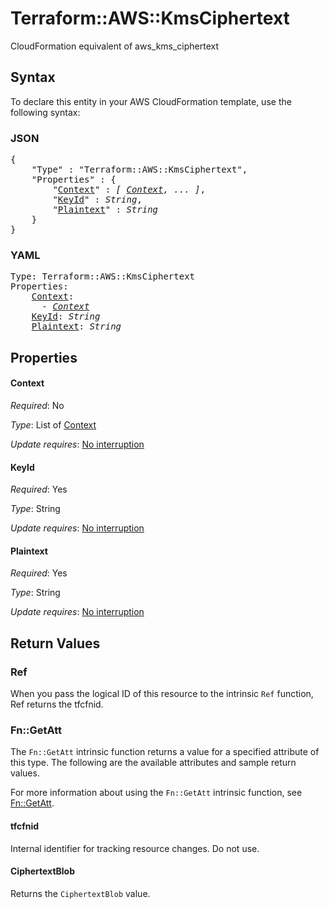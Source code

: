 # Terraform::AWS::KmsCiphertext

CloudFormation equivalent of aws_kms_ciphertext

## Syntax

To declare this entity in your AWS CloudFormation template, use the following syntax:

### JSON

<pre>
{
    "Type" : "Terraform::AWS::KmsCiphertext",
    "Properties" : {
        "<a href="#context" title="Context">Context</a>" : <i>[ <a href="context.md">Context</a>, ... ]</i>,
        "<a href="#keyid" title="KeyId">KeyId</a>" : <i>String</i>,
        "<a href="#plaintext" title="Plaintext">Plaintext</a>" : <i>String</i>
    }
}
</pre>

### YAML

<pre>
Type: Terraform::AWS::KmsCiphertext
Properties:
    <a href="#context" title="Context">Context</a>: <i>
      - <a href="context.md">Context</a></i>
    <a href="#keyid" title="KeyId">KeyId</a>: <i>String</i>
    <a href="#plaintext" title="Plaintext">Plaintext</a>: <i>String</i>
</pre>

## Properties

#### Context

_Required_: No

_Type_: List of <a href="context.md">Context</a>

_Update requires_: [No interruption](https://docs.aws.amazon.com/AWSCloudFormation/latest/UserGuide/using-cfn-updating-stacks-update-behaviors.html#update-no-interrupt)

#### KeyId

_Required_: Yes

_Type_: String

_Update requires_: [No interruption](https://docs.aws.amazon.com/AWSCloudFormation/latest/UserGuide/using-cfn-updating-stacks-update-behaviors.html#update-no-interrupt)

#### Plaintext

_Required_: Yes

_Type_: String

_Update requires_: [No interruption](https://docs.aws.amazon.com/AWSCloudFormation/latest/UserGuide/using-cfn-updating-stacks-update-behaviors.html#update-no-interrupt)

## Return Values

### Ref

When you pass the logical ID of this resource to the intrinsic `Ref` function, Ref returns the tfcfnid.

### Fn::GetAtt

The `Fn::GetAtt` intrinsic function returns a value for a specified attribute of this type. The following are the available attributes and sample return values.

For more information about using the `Fn::GetAtt` intrinsic function, see [Fn::GetAtt](https://docs.aws.amazon.com/AWSCloudFormation/latest/UserGuide/intrinsic-function-reference-getatt.html).

#### tfcfnid

Internal identifier for tracking resource changes. Do not use.

#### CiphertextBlob

Returns the <code>CiphertextBlob</code> value.


